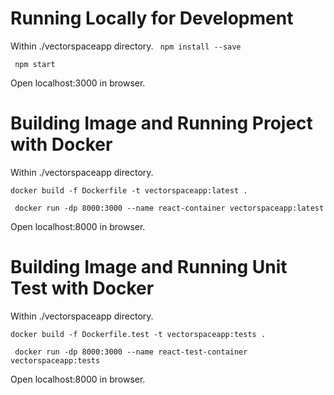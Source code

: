# Running Locally for Development

Within ./vectorspaceapp directory.
` npm install --save`

` npm start`

Open localhost:3000 in browser.

# Building Image and Running Project with Docker

Within ./vectorspaceapp directory.

`docker build -f Dockerfile -t vectorspaceapp:latest .`

` docker run -dp 8000:3000 --name react-container vectorspaceapp:latest`

Open localhost:8000 in browser.

# Building Image and Running Unit Test with Docker

Within ./vectorspaceapp directory.

`docker build -f Dockerfile.test -t vectorspaceapp:tests .`

` docker run -dp 8000:3000 --name react-test-container vectorspaceapp:tests`

Open localhost:8000 in browser.

